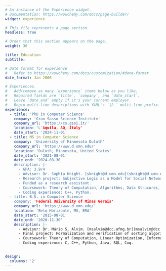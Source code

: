 ```yaml
---
# An instance of the Experience widget.
# Documentation: https://wowchemy.com/docs/page-builder/
widget: experience

# This file represents a page section.
headless: true

# Order that this section appears on the page.
weight: 30

title: Education
subtitle:

# Date format for experience
#   Refer to https://wowchemy.com/docs/customization/#date-format
date_format: Jan 2006

# Experiences.
#   Add/remove as many `experience` items below as you like.
#   Required fields are `title`, `company`, and `date_start`.
#   Leave `date_end` empty if it's your current employer.
#   Begin multi-line descriptions with YAML's `|2-` multi-line prefix.
experience:
  - title: 'PhD in Computer Science'
    company: 'Gran Sasso Science Institute'
    company_url: 'https://cs.gssi.it/'
    location: 'L'Aquila, AQ, Italy'
    date_start: '2024-11-01'
  - title: MS in Computer Science
    company: 'University of Minnesota Duluth'
    company_url: 'https://www.d.umn.edu/'
    location: 'Duluth, Minnesota, United States'
    date_start: '2021-08-01'
    date_end: '2024-08-30
    description: |-
      - GPA: 3.9/4
      - Advisor: Dr. Sophia Knight. [sknight@d.umn.edu](sknight@d.umn.edu)
      - Research project: Subjective Logic as a Model for Social Networks.
      - Funded as a research assistant.
      - Coursework: Theory of Computation, Algorithms, Data Strucures, Artificial Intelligence, Modeling with Dynamic Systems, Modal Logic.
      - Coding experience: C++, Python.
  - title: B.S. in Computer Science
    company: 'Federal University of Minas Gerais'
    company_url: 'https://www.d.umn.edu/'
    location: 'Belo Horizonte, MG, BRA'
    date_start: '2015-08-01'
    date_end: '2020-11-30'
    description: |-
      - Advisor: Dr. Mário S. Alvim. [msalvim@dcc.ufmg.br](msalvim@dcc.ufmg.br)
      - Final project: Formalization and verification of sorting algorithms using the Coq proof assistant.
      - Coursework: Theory of Computation, Linear Optimization, Information Theory, Graph Theory, Data Science, Human Centered Machine Learning, Quantum Computing, Game Theory, Logic Programming.
      - Coding experience: C, C++, Python, Java, SQL, Coq.
        

design:
  columns: '2'
---
```

